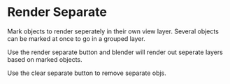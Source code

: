 # Render Separate

Mark objects to render seperately in their own view layer. Several objects can be marked at once to go in a grouped layer.

Use the render separate button and blender will render out seperate layers based on marked objects.

Use the clear separate button to remove separate objs.
